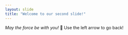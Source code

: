 ```yaml
---
layout: slide
title: "Welcome to our second slide!"
---
```

_May the force be with you!_ :space_invader:
Use the left arrow to go back!
